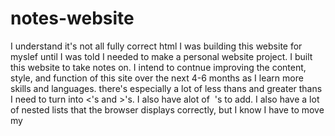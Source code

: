 # notes-website

I understand it's not all fully correct html
I was building this website for myslef until I was told I needed to make a personal website project.
I built this website to take notes on.
I intend to contnue improving the content, style, and function of this site over the next 4-6 months as I learn more skills and languages.
there's especially a lot of less thans and greater thans I need to turn into &#60;'s and &#62;'s. I also have alot of &nbsp;'s to add.
I also have a lot of nested lists that the browser displays correctly, but I know I have to move my </li>
